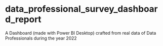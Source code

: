 # data_professional_survey_dashboard_report
A Dashboard (made with Power BI Desktop) crafted from real data of Data Professionals during the year 2022
